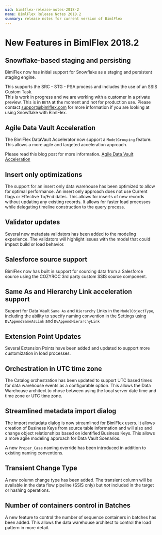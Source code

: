 ```yaml
---
uid: bimlflex-release-notes-2018-2
name: BimlFlex Release Notes 2018.2
summary: release notes for current version of BimlFlex
---
```

# New Features in BimlFlex 2018.2

## Snowflake-based staging and persisting

BimlFlex now has initial support for Snowflake as a staging and persistent staging engine.

This supports the SRC - STG - PSA process and includes the use of an SSIS Custom Task.  
This is work in progress and we are working with a customer in a private preview. This is in `BETA` at the moment and not for production use. Please contact support@bimlflex.com for more information if you are looking at using Snowflake with BimlFlex.

## Agile Data Vault Acceleration

The BimlFlex DataVault Accelerator now support a `ModelGrouping` feature. This allows a more agile and targeted acceleration approach.

Please read this blog post for more information. [Agile Data Vault Acceleration](https://www.varigence.com/Blog/Post/84)

## Insert only optimizations

The support for an insert only data warehouse has been optimized to allow for optimal performance. An insert only approach does not use Current flags or Effective To/End dates. This allows for inserts of new records without updating any existing records. It allows for faster load processes while delegating timeline construction to the query process.

## Validator updates

Several new metadata validators has been added to the modeling experience. The validators will highlight issues with the model that could impact build or load behavior.

## Salesforce source support

BimlFlex now has built in support for sourcing data from a Salesforce source using the COZYROC 3rd party custom SSIS source component.

## Same As and Hierarchy Link acceleration support

Support for Data Vault `Same As` and `Hierarchy` Links in the `ModelObjectType`, including the ability to specify naming convention in the Settings using `DvAppendSameAsLink` and `DvAppendHierarchyLink`

## Extension Point Updates

Several Extension Points have been added and updated to support more customization in load processes.

## Orchestration in UTC time zone

The Catalog orchestration has been updated to support UTC based times for data warehouse events as a configurable option. This allows the Data Warehouse architect to chose between using the local server date time and time zone or UTC time zone.

## Streamlined metadata import dialog

The import metadata dialog is now streamlined for BimlFlex users.
It allows creation of Business Keys from source table information and will also and change object relationships based on identified Business Keys. This allows a more agile modeling approach for Data Vault Scenarios.

A new `Proper_Case` naming override has been introduced in addition to existing naming conventions.

## Transient Change Type

A new column change type has been added. The transient column will be available in the data flow pipeline (SSIS only) but *not* included in the target or hashing operations.

## Number of containers control in Batches

A new feature to control the number of sequence containers in batches has been added. This allows the data warehouse architect to control the load pattern in more detail.
